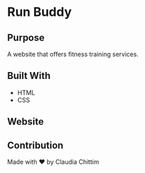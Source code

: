 
# Run Buddy

## Purpose
A website that offers fitness training services.

## Built With
* HTML
* CSS

## Website


## Contribution
Made with ❤️ by Claudia Chittim
